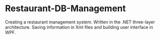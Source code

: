 # Restaurant-DB-Management
Creating a restaurant management system. Written in the .NET three-layer architecture. Saving information in Xml files and building user interface in WPF.

